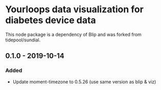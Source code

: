 # Yourloops data visualization for diabetes device data
This node package is a dependency of Blip and was forked from tidepool/sundial.

## 0.1.0 - 2019-10-14
### Added
- Update moment-timezone to 0.5.26 (use same version as blip & viz)
